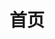 ---
lang: zh-CN
title: 首页
description: 这是首页
navbar: false
home: true
heroImage: https://s2.loli.net/2023/03/25/4LMZ37GRciPr8ha.png
actions:
  - text: 快速上手
    link: /一级页面1.md
    type: primary
  - text: 项目简介
    link: /二级目录1/二级页面1.md
    type: secondary
features:
  - title: 简洁至上
    details: 以 Markdown 为中心的项目结构，以最少的配置帮助你专注于写作。
  - title: Vue 驱动
    details: 享受 Vue 的开发体验，可以在 Markdown 中使用 Vue 组件，又可以使用 Vue 来开发自定义主题。
  - title: 高性能
    details: VuePress 会为每个页面预渲染生成静态的 HTML，同时，每个页面被加载的时候，将作为 SPA 运行。
---